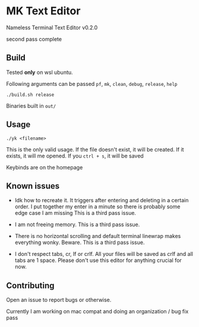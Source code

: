 # MK Text Editor

Nameless Terminal Text Editor v0.2.0

second pass complete

## Build
Tested **only** on wsl ubuntu.

Following arguments can be passed
`pf`, `mk`, `clean`, `debug`, `release`, `help`

```
./build.sh release
```
Binaries built in `out/`

## Usage
```
./yk <filename>
```
This is the only valid usage. If the file doesn't exist, it will be created. If it exists,
it will me opened. If you `ctrl + s`, it will be saved

Keybinds are on the homepage

## Known issues

- Idk how to recreate it. It triggers after entering and deleting in a certain order.
I put together my enter in a minute so there is probably some edge case I am missing
This is a third pass issue.

- I am not freeing memory.
This is a third pass issue.

- There is no horizontal scrolling and default terminal linewrap makes everything wonky. Beware.
This is a third pass issue.

- I don't respect tabs, cr, lf or crlf. All your files will be saved as crlf and all tabs are 1 space. Please don't use this editor for anything crucial for now.

## Contributing

Open an issue to report bugs or otherwise.

Currently I am working on mac compat and doing an organization / bug fix pass
